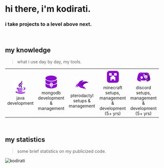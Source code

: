<h1 align="left" id="kodirati-title">hi there, i'm kodirati.</h1>
<h3 align="left">i take projects to a level <bold>above</bold> next.</h3>

<br>

<h2 align="left" id="kodirati">my knowledge</h2>

> what i use day by day, my tools.

<table>
  <tr>
    <td align="center" width="96">
      <a href="#kodirati">
        <img src="./icons/java.png" width="48" height="48" alt="Java" />
      </a>
      <br>java development
    </td>
    <td align="center" width="96">
      <a href="#kodirati">
        <img src="./icons/mongo-db.png" width="48" height="48" alt="MongoDB" />
      </a>
      <br>mongodb development & management
    </td>
    <td align="center" width="96">
      <a href="#kodirati">
        <img src="./icons/pterodactyl.png" width="48" height="48" alt="Pterodactyl" />
      </a>
      <br>pterodactyl setups & management
    </td>
    <td align="center" width="96">
      <a href="#kodirati">
        <img src="./icons/minecraft.png" width="48" height="48" alt="Minecraft" />
      </a>
      <br>minecraft setups, management & development (5+ yrs)
    </td>
    <td align="center" width="96">
      <a href="#kodirati">
        <img src="./icons/discord.png" width="48" height="48" alt="Discord" />
      </a>
      <br>discord setups, management & development (5+ yrs)
    </td>
  </tr>
</table>

<br>

<h2 align="left" id="kodirati">my statistics</h2>

> some brief statistics on my publicized code.

<a href="#kodirati-title">
  <img src="https://raw.githubusercontent.com/kodirati/readme-statistics/output/generated/overview.svg" alt="kodirati" align="left" />
</a>
